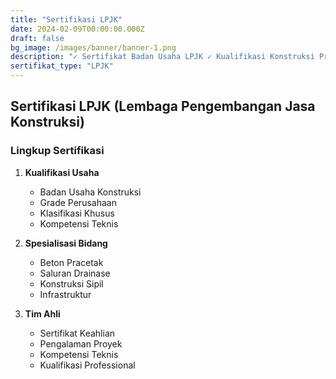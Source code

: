 ```yaml
---
title: "Sertifikasi LPJK"
date: 2024-02-09T00:00:00.000Z
draft: false
bg_image: /images/banner/banner-1.png
description: "✓ Sertifikat Badan Usaha LPJK ✓ Kualifikasi Konstruksi Precast ✓ Kompetensi Teknis Terakreditasi ✓ Klasifikasi Beton Pracetak & Drainase. Kontraktor Resmi & Terpercaya."
sertifikat_type: "LPJK"
---
```


## Sertifikasi LPJK (Lembaga Pengembangan Jasa Konstruksi)

### Lingkup Sertifikasi

1. **Kualifikasi Usaha**
   * Badan Usaha Konstruksi
   * Grade Perusahaan
   * Klasifikasi Khusus
   * Kompetensi Teknis

2. **Spesialisasi Bidang**
   * Beton Pracetak
   * Saluran Drainase
   * Konstruksi Sipil
   * Infrastruktur

3. **Tim Ahli**
   * Sertifikat Keahlian
   * Pengalaman Proyek
   * Kompetensi Teknis
   * Kualifikasi Professional 
